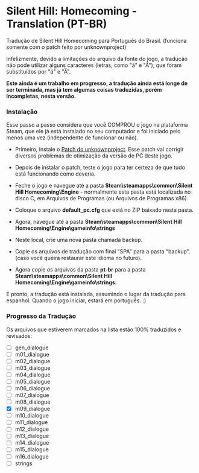 # Silent Hill: Homecoming - Translation (PT-BR)

Tradução de Silent Hill Homecoming para Português do Brasil. (funciona somente com o patch feito por unknownproject)

Infelizmente, devido a limitações do arquivo da fonte do jogo, a tradução não pode utilizar alguns caracteres (letras, como "ã" e "Ã"), que foram substituídos por "ä" e "Ä".

**Este ainda é um trabalho em progresso, a tradução ainda está longe de ser terminada, mas já tem algumas coisas traduzidas, porém incompletas, nesta versão.**




### Instalação

Esse passo a passo considera que você COMPROU o jogo na plataforma Steam, que ele já está instalado no seu computador e foi iniciado pelo menos uma vez (independente de funcionar ou não).


- Primeiro, instale o [Patch do unknownproject](https://unknownproject.github.io/silent_hill). Esse patch vai corrigir diversos problemas de otimização da versão de PC deste jogo.

- Depois de instalar o patch, teste o jogo para ter certeza de que tudo está funcionando como deveria.

- Feche o jogo e navegue até a pasta **Steam\steamapps\common\Silent Hill Homecoming\Engine** - normalmente esta pasta está localizada no disco C, em Arquivos de Programas (ou Arquivos de Programas x86).

- Coloque o arquivo **default_pc.cfg** que está no ZIP baixado nesta pasta. 

- Agora, navegue até a pasta **Steam\steamapps\common\Silent Hill Homecoming\Engine\gameinfo\strings**

- Neste local, crie uma nova pasta chamada backup.

- Copie os arquivos de tradução com final "SPA" para a pasta "backup". (caso você queira restaurar este idioma no futuro).

- Agora copie os arquivos da pasta **pt-br** para a pasta **Steam\steamapps\common\Silent Hill Homecoming\Engine\gameinfo\strings**.


E pronto, a tradução está instalada, assumindo o lugar da tradução para espanhol. Quando o jogo iniciar, estará em português. :)




### Progresso da Tradução

Os arquivos que estiverem marcados na lista estão 100% traduzidos e revisados:

- [ ] gen_dialogue
- [ ] m01_dialogue
- [ ] m02_dialogue
- [ ] m03_dialogue
- [ ] m04_dialogue
- [ ] m05_dialogue
- [ ] m06_dialogue
- [ ] m07_dialogue
- [ ] m08_dialogue
- [x] m09_dialogue
- [ ] m10_dialogue
- [ ] m11_dialogue
- [ ] m12_dialogue
- [ ] m13_dialogue
- [ ] m14_dialogue
- [ ] m15_dialogue
- [ ] m16_dialogue
- [ ] strings
